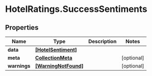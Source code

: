 # HotelRatings.SuccessSentiments

## Properties

Name | Type | Description | Notes
------------ | ------------- | ------------- | -------------
**data** | [**[HotelSentiment]**](HotelSentiment.md) |  | 
**meta** | [**CollectionMeta**](CollectionMeta.md) |  | [optional] 
**warnings** | [**[WarningNotFound]**](WarningNotFound.md) |  | [optional] 


